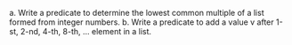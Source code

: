 a. Write a predicate to determine the lowest common multiple of a list formed from integer numbers.
b. Write a predicate to add a value v after 1-st, 2-nd, 4-th, 8-th, … element in a list.

